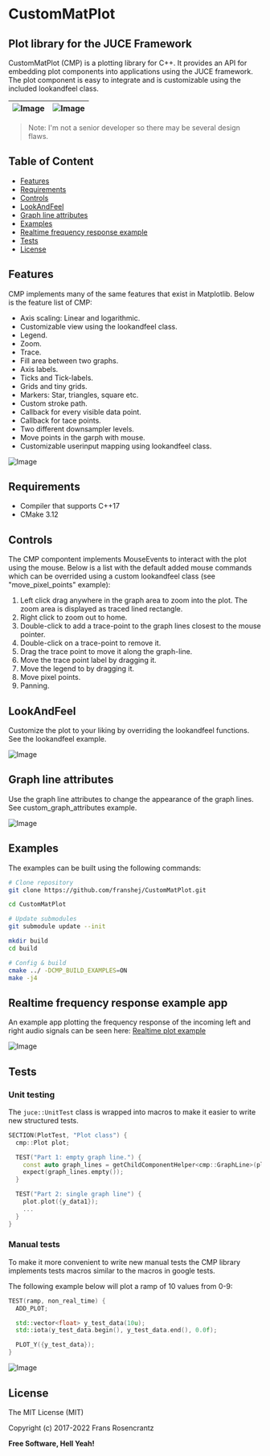 # CustomMatPlot
## Plot library for the JUCE Framework

CustomMatPlot (CMP) is a plotting library for C++. It provides an API for embedding plot components into applications using the JUCE framework. The plot component is easy to integrate and is customizable using the included lookandfeel class.

| ![Image](img/spread.png)  | ![Image](img/sines.png)|
| ------------- | ------------- |

> Note: I'm not a senior developer so there may be several design flaws.

## Table of Content
  - [Features](#features)
  - [Requirements](#requirements)
  - [Controls](#controls)
  - [LookAndFeel](#lookandfeel)
  - [Graph line attributes](#graph-line-attributes)
  - [Examples](#examples)
  - [Realtime frequency response example](#realtime-frequency-response-example)
  - [Tests](#tests)
  - [License](#license)

## Features
<a name="features"></a>

CMP implements many of the same features that exist in Matplotlib.
Below is the feature list of CMP:

- Axis scaling: Linear and logarithmic.
- Customizable view using the lookandfeel class.
- Legend.
- Zoom.
- Trace.
- Fill area between two graphs.
- Axis labels.
- Ticks and Tick-labels.
- Grids and tiny grids.
- Markers: Star, triangles, square etc.
- Custom stroke path.
- Callback for every visible data point.
- Callback for tace points.
- Two different downsampler levels.
- Move points in the garph with mouse.
- Customizable userinput mapping using lookandfeel class.

![Image](img/heart.png) 

## Requirements
<a name="requirements"></a>

- Compiler that supports C++17
- CMake 3.12

## Controls
<a name="controls"></a>

The CMP compontent implements MouseEvents to interact with the plot using the mouse. Below is a list with the default added mouse commands which can be overrided using a custom lookandfeel class (see "move_pixel_points" example):

1. Left click drag anywhere in the graph area to zoom into the plot. The zoom area is displayed as traced lined rectangle.
2. Right click to zoom out to home.
3. Double-click to add a trace-point to the graph lines closest to the mouse pointer.
4. Double-click on a trace-point to remove it.
5. Drag the trace point to move it along the graph-line.
6. Move the trace point label by dragging it.
7. Move the legend to by dragging it.
8. Move pixel points.
8. Panning.

## LookAndFeel
<a name="lookandfeel"></a>

Customize the plot to your liking by overriding the lookandfeel functions. See the lookandfeel example.

![Image](img/lookandfeel.png)

## Graph line attributes
<a name="graph-line-attributes"></a>

Use the graph line attributes to change the appearance of the graph lines. See custom_graph_attributes example.

![Image](img/graph_line_attributes.png)

## Examples
<a name="examples"></a>
The examples can be built using the following commands:

```sh
# Clone repository
git clone https://github.com/franshej/CustomMatPlot.git

cd CustomMatPlot

# Update submodules
git submodule update --init

mkdir build
cd build

# Config & build
cmake ../ -DCMP_BUILD_EXAMPLES=ON
make -j4
```

## Realtime frequency response example app
<a name="realtime-frequency-response-example"></a>

An example app plotting the frequency response of the incoming left and right audio signals can be seen here: <a href="https://github.com/franshej/Realtime-Frequency-Plot-Example"> Realtime plot example </a>

![Image](img/freq-plot-ui.png)

## Tests

### Unit testing
The `juce::UnitTest` class is wrapped into macros to make it easier to write new structured tests.

```cpp
SECTION(PlotTest, "Plot class") {
  cmp::Plot plot;

  TEST("Part 1: empty graph line.") {
    const auto graph_lines = getChildComponentHelper<cmp::GraphLine>(plot);
    expect(graph_lines.empty());
  }

  TEST("Part 2: single graph line") {
    plot.plot({y_data1});
    ...
  }
}
```


### Manual tests
<a name="tests"></a>
To make it more convenient to write new manual tests the CMP library implements tests macros similar to the macros in google tests.

The following example below will plot a ramp of 10 values from 0-9:
```cpp
TEST(ramp, non_real_time) {
  ADD_PLOT;

  std::vector<float> y_test_data(10u);
  std::iota(y_test_data.begin(), y_test_data.end(), 0.0f);

  PLOT_Y({y_test_data});
}
```

![Image](img/ramp.png)


## License
<a name="license"></a>

The MIT License (MIT)

Copyright (c) 2017-2022 Frans Rosencrantz

**Free Software, Hell Yeah!**
